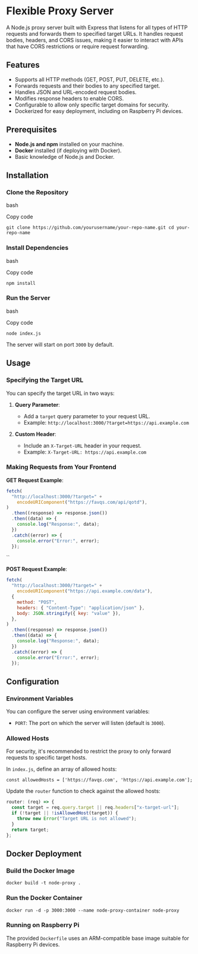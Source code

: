 # Flexible Proxy Server

A Node.js proxy server built with Express that listens for all types of HTTP requests and forwards them to specified target URLs. It handles request bodies, headers, and CORS issues, making it easier to interact with APIs that have CORS restrictions or require request forwarding.

## Features

- Supports all HTTP methods (GET, POST, PUT, DELETE, etc.).
- Forwards requests and their bodies to any specified target.
- Handles JSON and URL-encoded request bodies.
- Modifies response headers to enable CORS.
- Configurable to allow only specific target domains for security.
- Dockerized for easy deployment, including on Raspberry Pi devices.

## Prerequisites

- **Node.js and npm** installed on your machine.
- **Docker** installed (if deploying with Docker).
- Basic knowledge of Node.js and Docker.

## Installation

### Clone the Repository

bash

Copy code

`git clone https://github.com/yourusername/your-repo-name.git cd your-repo-name`

### Install Dependencies

bash

Copy code

`npm install`

### Run the Server

bash

Copy code

`node index.js`

The server will start on port `3000` by default.

## Usage

### Specifying the Target URL

You can specify the target URL in two ways:

1. **Query Parameter**:

   - Add a `target` query parameter to your request URL.
   - Example: `http://localhost:3000/?target=https://api.example.com`

2. **Custom Header**:

   - Include an `X-Target-URL` header in your request.
   - Example: `X-Target-URL: https://api.example.com`

### Making Requests from Your Frontend

**GET Request Example**:

```js
fetch(
  "http://localhost:3000/?target=" +
    encodeURIComponent("https://favqs.com/api/qotd"),
)
  .then((response) => response.json())
  .then((data) => {
    console.log("Response:", data);
  })
  .catch((error) => {
    console.error("Error:", error);
  });
```

``

**POST Request Example**:

```js
fetch(
  "http://localhost:3000/?target=" +
    encodeURIComponent("https://api.example.com/data"),
  {
    method: "POST",
    headers: { "Content-Type": "application/json" },
    body: JSON.stringify({ key: "value" }),
  },
)
  .then((response) => response.json())
  .then((data) => {
    console.log("Response:", data);
  })
  .catch((error) => {
    console.error("Error:", error);
  });
```

## Configuration

### Environment Variables

You can configure the server using environment variables:

- `PORT`: The port on which the server will listen (default is `3000`).

### Allowed Hosts

For security, it's recommended to restrict the proxy to only forward requests to specific target hosts.

In `index.js`, define an array of allowed hosts:

`const allowedHosts = ['https://favqs.com', 'https://api.example.com'];`

Update the `router` function to check against the allowed hosts:

```js
router: (req) => {
  const target = req.query.target || req.headers["x-target-url"];
  if (!target || !isAllowedHost(target)) {
    throw new Error("Target URL is not allowed");
  }
  return target;
};
```

## Docker Deployment

### Build the Docker Image

`docker build -t node-proxy .`

### Run the Docker Container

`docker run -d -p 3000:3000 --name node-proxy-container node-proxy`

### Running on Raspberry Pi

The provided `Dockerfile` uses an ARM-compatible base image suitable for Raspberry Pi devices.
